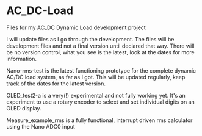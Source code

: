 # AC_DC-Load
Files for my AC_DC Dynamic Load development project

I will update files as I go through the development.
The files will be development files and not a final version until declared that way.
There will be no version control, what you see is the latest, look at the dates for more information.

Nano-rms-test is the latest functioning prototype for the complete dynamic AC/DC load system, as far as I got. This will be updated regularly, keep track of the dates for the latest version.

OLED_test2-a is a very(!) experimental and not fully working yet. It's an experiment to use
a rotary encoder to select and set individual digits on an OLED display.

Measure_example_rms is a fully functional, interrupt driven rms calculator using the Nano ADC0 input
